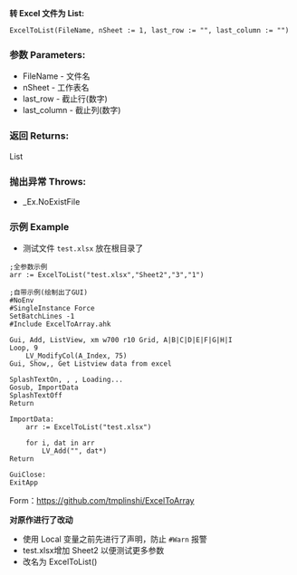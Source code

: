 **转 Excel 文件为 List:**

```autohotkey
ExcelToList(FileName, nSheet := 1, last_row := "", last_column := "")
```

### 参数 Parameters: 

- FileName - 文件名
- nSheet - 工作表名
- last_row - 截止行(数字)
- last_column - 截止列(数字)

### 返回 Returns: 
List
### 抛出异常 Throws: 
- _Ex.NoExistFile
### 示例 Example

- 测试文件 `test.xlsx` 放在根目录了

```autohotkey
;全参数示例
arr := ExcelToList("test.xlsx","Sheet2","3","1")
```

```autohotkey
;自带示例(绘制出了GUI)
#NoEnv
#SingleInstance Force
SetBatchLines -1
#Include ExcelToArray.ahk

Gui, Add, ListView, xm w700 r10 Grid, A|B|C|D|E|F|G|H|I
Loop, 9
	LV_ModifyCol(A_Index, 75)
Gui, Show,, Get Listview data from excel

SplashTextOn, , , Loading...
Gosub, ImportData
SplashTextOff
Return

ImportData:
	arr := ExcelToList("test.xlsx")

	for i, dat in arr
		LV_Add("", dat*)
Return

GuiClose:
ExitApp
```

Form：https://github.com/tmplinshi/ExcelToArray

**对原作进行了改动**

- 使用 Local 变量之前先进行了声明，防止 `#Warn` 报警
- test.xlsx增加 Sheet2 以便测试更多参数
- 改名为 ExcelToList()